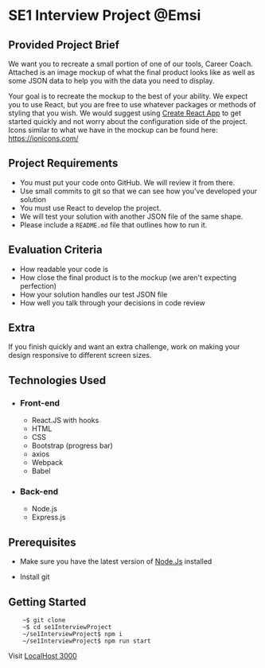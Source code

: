 # SE1 Interview Project @Emsi

## Provided Project Brief

We want you to recreate a small portion of one of our tools, Career Coach. Attached is an image mockup of what the final product looks like as well as some JSON data to help you with the data you need to display.

Your goal is to recreate the mockup to the best of your ability. We expect you to use React, but you are free to use whatever packages or methods of styling that you wish. We would suggest using [Create React App](https://github.com/facebook/create-react-app) to get started quickly and not worry about the configuration side of the project. Icons similar to what we have in the mockup can be found here: https://ionicons.com/

## Project Requirements

- You must put your code onto GitHub. We will review it from there.
- Use small commits to git so that we can see how you’ve developed your solution
- You must use React to develop the project.
- We will test your solution with another JSON file of the same shape.
- Please include a `README.md` file that outlines how to run it.

## Evaluation Criteria

- How readable your code is
- How close the final product is to the mockup (we aren't expecting perfection)
- How your solution handles our test JSON file
- How well you talk through your decisions in code review

## Extra

If you finish quickly and want an extra challenge, work on making your design responsive to different screen sizes.

## Technologies Used

- ### Front-end
    
    - React.JS with hooks
    - HTML
    - CSS
    - Bootstrap (progress bar)
    - axios
    - Webpack
    - Babel

- ### Back-end
  
    - Node.js
    - Express.js

## Prerequisites

- Make sure you have the latest version of [Node.Js](https://nodejs.org/en/download/) installed 

- Install git 


## Getting Started

```console
    ~$ git clone 
    ~$ cd se1InterviewProject
    ~/se1InterviewProject$ npm i
    ~/se1InterviewProject$ npm run start
```
    
Visit [LocalHost 3000](http://localhost:3000/)
